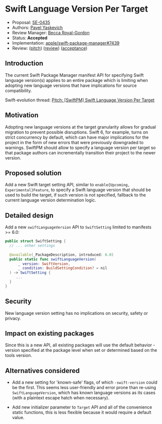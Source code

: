 # Swift Language Version Per Target

* Proposal: [SE-0435](0435-swiftpm-per-target-swift-language-version-setting.md)
* Authors: [Pavel Yaskevich](https://github.com/xedin)
* Review Manager: [Becca Royal-Gordon](https://github.com/beccadax)
* Status: **Accepted**
* Implementation: [apple/swift-package-manager#7439](https://github.com/apple/swift-package-manager/pull/7439)
* Review: ([pitch](https://forums.swift.org/t/pitch-swiftpm-swift-language-version-per-target/71067)) ([review](https://forums.swift.org/t/se-0435-swift-language-version-per-target/71546)) ([acceptance](https://forums.swift.org/t/accepted-se-0435-swift-language-version-per-target/71846))

## Introduction

The current Swift Package Manager manifest API for specifying Swift language version(s) applies to an entire package which is limiting when adopting new language versions that have implications for source compatibility.

Swift-evolution thread: [Pitch: [SwiftPM] Swift Language Version Per Target](https://forums.swift.org/t/pitch-swiftpm-swift-language-version-per-target/71067)

## Motivation

Adopting new language versions at the target granularity allows for gradual migration to prevent possible disruptions. Swift 6, for example, turns on strict concurrency by default, which can have major implications for the project in the form of new errors that were previously downgraded to warnings. SwiftPM should allow to specify a language version per target so that package authors can incrementally transition their project to the newer version.

## Proposed solution

Add a new Swift target setting API, similar to `enable{Upcoming, Experimental}Feature`, to specify a Swift language version that should be used to build the target, if such version is not specified, fallback to the current language version determination logic.

## Detailed design

Add a new `swiftLanguageVersion` API to `SwiftSetting` limited to manifests >= 6.0:

```swift
public struct SwiftSetting {
  // ... other settings
  
  @available(_PackageDescription, introduced: 6.0)
  public static func swiftLanguageVersion(
      _ version: SwiftVersion,
      _ condition: BuildSettingCondition? = nil
  ) -> SwiftSetting {
     ...
  }
}
```

## Security

New language version setting has no implications on security, safety or privacy.

## Impact on existing packages

Since this is a new API, all existing packages will use the default behavior - version specified at the package level when set or determined based on the tools version.

## Alternatives considered

- Add a new setting for 'known-safe' flags, of which `-swift-version` could be the first. This seems less user-friendly and error prone than re-using `SwiftLanguageVersion`, which has known language versions as its cases (with a plaintext escape hatch when necessary).

- Add new initializer parameter to `Target` API and all of the convenience static functions, this is less flexible because it would require a default value.

